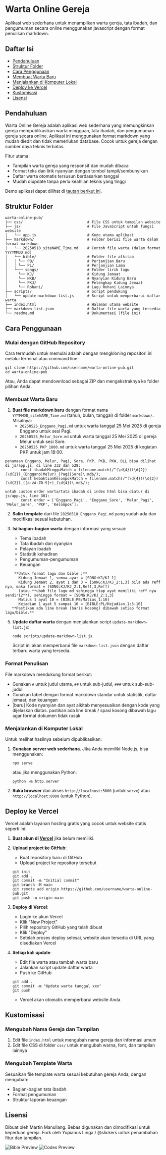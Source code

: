 # Warta Online Gereja

Aplikasi web sederhana untuk menampilkan warta gereja, tata ibadah, dan pengumuman secara online menggunakan javascript dengan format penulisan markdown.

## Daftar Isi
- [Pendahuluan](#pendahuluan)
- [Struktur Folder](#struktur-folder)
- [Cara Penggunaan](#cara-penggunaan)
- [Membuat Warta Baru](#membuat-warta-baru)
- [Menjalankan di Komputer Lokal](#menjalankan-di-komputer-lokal)
- [Deploy ke Vercel](#deploy-ke-vercel)
- [Kustomisasi](#kustomisasi)
- [Lisensi](#lisensi)

## Pendahuluan

Warta Online Gereja adalah aplikasi web sederhana yang memungkinkan gereja mempublikasikan warta mingguan, tata ibadah, dan pengumuman gereja secara online. Aplikasi ini menggunakan format markdown yang mudah diedit dan tidak memerlukan database. Cocok untuk gereja dengan sumber daya teknis terbatas.

Fitur utama:
- Tampilan warta gereja yang responsif dan mudah dibaca
- Format teks dan lirik nyanyian dengan tombol tampil/sembunyikan
- Daftar warta otomatis tersusun berdasarkan tanggal
- Mudah diupdate tanpa perlu keahlian teknis yang tinggi

Demo aplikasi dapat dilihat di [tautan berikut ini](https://gkpibdl.mctm.web.id/).

## Struktur Folder

```
warta-online-pub/
├── css/                             # File CSS untuk tampilan website
├── js/                              # File JavaScript untuk fungsi website
│   └── app.js                       # Kode utama aplikasi
├── markdown/                        # Folder berisi file warta dalam format markdown
│   └── 20250518_siteNAME_Time.md    # Contoh file warta (dalam format YYYYMMDD.md)
│   └── bible/                       # Folder file alkitab
│   │ └── PB/                        # Perjanjian Baru
│   │ └── PL/                        # Perjanjian Lama
│   └─── songs/                      # Folder lirik lagu
│     └── KJ/                        # Kidung Jemaat
│     └── NKB/                       # Nyanyian Kidung Baru
│     └── PKJ/                       # Pelengkap Kidung Jemaat
│     └── Rohani/                    # Lagu Rohani Lainnya
├── scripts/                         # Script pendukung
│   └── update-markdown-list.js      # Script untuk memperbarui daftar warta
├── index.html                       # Halaman utama website
├── markdown-list.json               # Daftar file warta yang tersedia
└── readme.md                        # Dokumentasi (file ini)
```

## Cara Penggunaan

### Mulai dengan GitHub Repository

Cara termudah untuk memulai adalah dengan mengkloning repositori ini melalui terminal atau command line:

```
git clone https://github.com/username/warta-online-pub.git
cd warta-online-pub
```

Atau, Anda dapat mendownload sebagai ZIP dan mengekstraknya ke folder pilihan Anda.

### Membuat Warta Baru

1. **Buat file markdown baru** dengan format nama `YYYMMDD_siteNAME_Time.md` (tahun, bulan, tanggal) di folder `markdown/`. Misalnya:
   - `20250525_Enggano_Pagi.md` untuk warta tanggal 25 Mei 2025 di gereja Enggano untuk sesi Pagi.
   - `20250525_Melur_Sore.md` untuk warta tanggal 25 Mei 2025 di gereja Melur untuk sesi Sore.
   - `20250525_PKP_1800.md` untuk warta tanggal 25 Mei 2025 di kegiatan PKP untuk jam 18:00.
```
penamaan Enggano, Melur, Pagi, Sore, PKP, PKB, PKW, DLL bisa dilihat di js/app.js, di line 332 dan 528:
       const ibadahMingguMatch = filename.match(/^(\d{4})(\d{2})(\d{2})_(Enggano|Melur)_(Pagi|Sore)\.md$/);
       const kebaktianKelompokMatch = filename.match(/^(\d{4})(\d{2})(\d{2})_([a-zA-Z0-9]+)_(\d{4})\.md$/);
  
untuk custom order warta/tata ibadah di index html bisa diatur di js/app.js, line 301:
       const order = ['Enggano_Pagi', 'Enggano_Sore', 'Melur_Pagi', 'Melur_Sore', 'PKP', 'Kelompok']; 
```
2. **Salin template** dari file `20250518_Enggano_Pagi.md` yang sudah ada dan modifikasi sesuai kebutuhan.

3. **Isi bagian-bagian warta** dengan informasi yang sesuai:
   - Tema ibadah
   - Tata ibadah dan nyanyian
   - Pelayan ibadah
   - Statistik kehadiran
   - Pengumuman-pengumuman
   - Keuangan
```
    **Untuk format lagu dan bible :**
      Kidung Jemaat 1, semua ayat = [SONG:KJ/KJ_1]
      Kidung Jemaat 2, ayat 1 dan 3 = [SONG:KJ/KJ_2:1,3] bila ada reff nya, maka format = [SONG:KJ/KJ_2:1,Reff,3,Reff]
      (atau **ubah file lagu md sehingga tiap ayat memiliki reff nya sendiri2**), sehingga format = [SONG:KJ/KJ_2:1,3]
      Matius 1 ayat 10 = [BIBLE:PB/Matius_1:10]
      Kejadian 1 ayat 5 sampai 16 = [BIBLE:PL/Kejadian_1:5-16]
   **Pastikan ada line break (baris kosong) dibawah setiap format lagu/bible.**
```
5. **Update daftar warta** dengan menjalankan script `update-markdown-list.js`:
   ```
   node scripts/update-markdown-list.js
   ```
   Script ini akan memperbarui file `markdown-list.json` dengan daftar terbaru warta yang tersedia.

### Format Penulisan

File markdown mendukung format berikut:

- Gunakan `#` untuk judul utama, `##` untuk sub-judul, `###` untuk sub-sub-judul
- Gunakan tabel dengan format markdown standar untuk statistik, daftar jemaat, dan keuangan
- [baru] Kode nyanyian dan ayat alkitab menyesuaikan dengan kode yang dijelaskan diatas. pastikan ada line break / spasi kosong dibawah lagu agar format dokumen tidak rusak

### Menjalankan di Komputer Lokal

Untuk melihat hasilnya sebelum dipublikasikan:

1. **Gunakan server web sederhana**. Jika Anda memiliki Node.js, bisa menggunakan:
   ```
   npx serve
   ```
   atau jika menggunakan Python:
   ```
   python -m http.server
   ```

2. **Buka browser** dan akses `http://localhost:5000` (untuk `serve`) atau `http://localhost:8000` (untuk Python).

## Deploy ke Vercel

Vercel adalah layanan hosting gratis yang cocok untuk website statis seperti ini:

1. **Buat akun di [Vercel](https://vercel.com)** jika belum memiliki.

2. **Upload project ke GitHub**:
   - Buat repository baru di GitHub
   - Upload project ke repository tersebut
   ```
   git init
   git add .
   git commit -m "Initial commit"
   git branch -M main
   git remote add origin https://github.com/username/warta-online-pub.git
   git push -u origin main
   ```

3. **Deploy di Vercel**:
   - Login ke akun Vercel
   - Klik "New Project"
   - Pilih repository GitHub yang telah dibuat
   - Klik "Deploy"
   - Setelah proses deploy selesai, website akan tersedia di URL yang disediakan Vercel

4. **Setiap kali update**:
   - Edit file warta atau tambah warta baru
   - Jalankan script update daftar warta
   - Push ke GitHub
   ```
   git add .
   git commit -m "Update warta tanggal xxx"
   git push
   ```
   - Vercel akan otomatis memperbarui website Anda

## Kustomisasi

### Mengubah Nama Gereja dan Tampilan

1. Edit file `index.html` untuk mengubah nama gereja dan informasi umum
2. Edit file CSS di folder `css/` untuk mengubah warna, font, dan tampilan lainnya

### Mengubah Template Warta

Sesuaikan file template warta sesuai kebutuhan gereja Anda, dengan mengubah:
- Bagian-bagian tata ibadah
- Format pengumuman
- Struktur laporan keuangan

## Lisensi

Dibuat oleh Martin Manullang. Bebas digunakan dan dimodifikasi untuk keperluan gereja.
Fork oleh Yopianus Linga / @slickers untuk penambahan fitur dan tampilan.

![Bible Preview](bible.png)
![Codes Preview](code.png)
